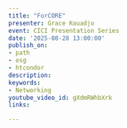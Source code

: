 ```yaml
---
title: "ForCORE"
presenter: Grace Kouadjo
event: CICI Presentation Series
date: '2025-08-28 13:00:00'
publish_on:
- path
- osg
- htcondor
description: 
keywords:
- Networking
youtube_video_id: gXdmRWhbXrk
links:

---
```

